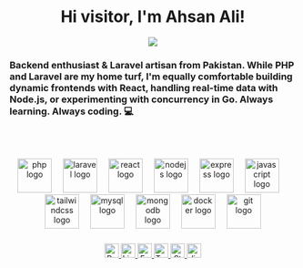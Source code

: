 <h1 align="center">Hi visitor, I'm Ahsan Ali!</h1>
<p align="center">
<a href="https://ahsan-ali-sheikh.netlify.app/" target="_blank">
   <img src="https://img.shields.io/badge/-PORTFOLIO-black?logo=dialogflow&style=for-the-badge">
</a>
<br>

</p>
<h3 align="start">
   Backend enthusiast & Laravel artisan from Pakistan. While PHP and Laravel are my home turf, I'm equally comfortable building dynamic frontends with React, handling real-time data with Node.js, or experimenting with concurrency in Go. Always learning. Always coding. 💻
</h3>
<br>

</br>
</br>

<div align="center">
  <img src="https://skillicons.dev/icons?i=php" height="60" alt="php logo" />
  <img width="12" />
  <img src="https://skillicons.dev/icons?i=laravel" height="60" alt="laravel logo" />
  <img width="12" />
  
  <img src="https://skillicons.dev/icons?i=react" height="60" alt="react logo" />
  <img width="12" />
  
  <img src="https://skillicons.dev/icons?i=nodejs" height="60" alt="nodejs logo" />
  <img width="12" />
  <img src="https://skillicons.dev/icons?i=express" height="60" alt="express logo" />
  <img width="12" />
  <img src="https://skillicons.dev/icons?i=js" height="60" alt="javascript logo" />
  <img width="12" />
  
  <img src="https://skillicons.dev/icons?i=tailwind" height="60" alt="tailwindcss logo" />
  <img width="12" />
  
  <img src="https://skillicons.dev/icons?i=mysql" height="60" alt="mysql logo" />
  <img width="12" />
  <img src="https://skillicons.dev/icons?i=mongodb" height="60" alt="mongodb logo" />
  <img width="12" />
  <img src="https://skillicons.dev/icons?i=docker" height="60" alt="docker logo" />
  <img width="12" />
  <img src="https://skillicons.dev/icons?i=git" height="60" alt="git logo" />
</div>


###

<div align="center">
  <a href="https://ahsan-ali-sheikh.netlify.app/" target="_blank">
    <img src="https://img.shields.io/static/v1?message=Visit%20My%20Portfolio%20Website&logo=googlechrome&label=&color=0F9D58&logoColor=white&style=for-the-badge" height="25" alt="Portfolio badge" />
  </a>
  <a href="https://linkedin.com/in/iahsanalisheikh" target="_blank">
    <img src="https://img.shields.io/static/v1?message=LinkedIn&logo=linkedin&label=&color=0077B5&logoColor=white&style=for-the-badge" height="25" alt="LinkedIn badge" />
  </a>
  <a href="https://www.facebook.com/profile.php?id=100013434874788" target="_blank">
    <img src="https://img.shields.io/static/v1?message=Facebook&logo=facebook&label=&color=1877F2&logoColor=white&style=for-the-badge" height="25" alt="Facebook badge" />
  </a>
  
  <a href="https://twitter.com/sheikhistan0098" target="_blank">
    <img src="https://img.shields.io/static/v1?message=Twitter&logo=twitter&label=&color=1DA1F2&logoColor=white&style=for-the-badge" height="25" alt="Twitter badge" />
  </a>
  <a href="https://stackoverflow.com/users/21085981/sheikh98" target="_blank">
    <img src="https://img.shields.io/static/v1?message=StackOverflow&logo=stackoverflow&label=&color=FE7A16&logoColor=white&style=for-the-badge" height="25" alt="Stack Overflow badge" />
  </a>
 
   <a href="https://discord.com/users/1343810492124106782" target="_blank">
    <img src="https://img.shields.io/static/v1?message=Discord&logo=discord&label=&color=7289DA&logoColor=white&labelColor=&style=for-the-badge" height="25" alt="discord logo"  />
  </a>
</div>


